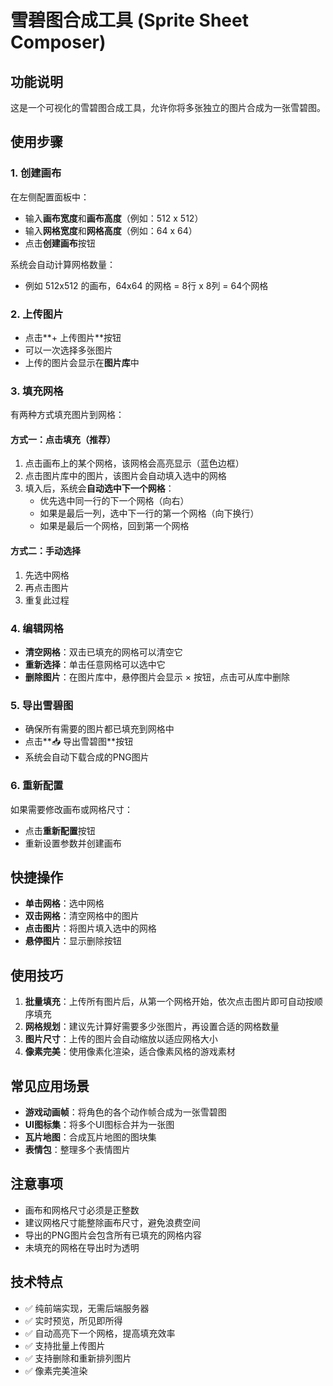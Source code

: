 # 雪碧图合成工具 (Sprite Sheet Composer)

## 功能说明

这是一个可视化的雪碧图合成工具，允许你将多张独立的图片合成为一张雪碧图。

## 使用步骤

### 1. 创建画布

在左侧配置面板中：
- 输入**画布宽度**和**画布高度**（例如：512 x 512）
- 输入**网格宽度**和**网格高度**（例如：64 x 64）
- 点击**创建画布**按钮

系统会自动计算网格数量：
- 例如 512x512 的画布，64x64 的网格 = 8行 x 8列 = 64个网格

### 2. 上传图片

- 点击**+ 上传图片**按钮
- 可以一次选择多张图片
- 上传的图片会显示在**图片库**中

### 3. 填充网格

有两种方式填充图片到网格：

#### 方式一：点击填充（推荐）
1. 点击画布上的某个网格，该网格会高亮显示（蓝色边框）
2. 点击图片库中的图片，该图片会自动填入选中的网格
3. 填入后，系统会**自动选中下一个网格**：
   - 优先选中同一行的下一个网格（向右）
   - 如果是最后一列，选中下一行的第一个网格（向下换行）
   - 如果是最后一个网格，回到第一个网格

#### 方式二：手动选择
1. 先选中网格
2. 再点击图片
3. 重复此过程

### 4. 编辑网格

- **清空网格**：双击已填充的网格可以清空它
- **重新选择**：单击任意网格可以选中它
- **删除图片**：在图片库中，悬停图片会显示 × 按钮，点击可从库中删除

### 5. 导出雪碧图

- 确保所有需要的图片都已填充到网格中
- 点击**📥 导出雪碧图**按钮
- 系统会自动下载合成的PNG图片

### 6. 重新配置

如果需要修改画布或网格尺寸：
- 点击**重新配置**按钮
- 重新设置参数并创建画布

## 快捷操作

- **单击网格**：选中网格
- **双击网格**：清空网格中的图片
- **点击图片**：将图片填入选中的网格
- **悬停图片**：显示删除按钮

## 使用技巧

1. **批量填充**：上传所有图片后，从第一个网格开始，依次点击图片即可自动按顺序填充
2. **网格规划**：建议先计算好需要多少张图片，再设置合适的网格数量
3. **图片尺寸**：上传的图片会自动缩放以适应网格大小
4. **像素完美**：使用像素化渲染，适合像素风格的游戏素材

## 常见应用场景

- **游戏动画帧**：将角色的各个动作帧合成为一张雪碧图
- **UI图标集**：将多个UI图标合并为一张图
- **瓦片地图**：合成瓦片地图的图块集
- **表情包**：整理多个表情图片

## 注意事项

- 画布和网格尺寸必须是正整数
- 建议网格尺寸能整除画布尺寸，避免浪费空间
- 导出的PNG图片会包含所有已填充的网格内容
- 未填充的网格在导出时为透明

## 技术特点

- ✅ 纯前端实现，无需后端服务器
- ✅ 实时预览，所见即所得
- ✅ 自动高亮下一个网格，提高填充效率
- ✅ 支持批量上传图片
- ✅ 支持删除和重新排列图片
- ✅ 像素完美渲染

